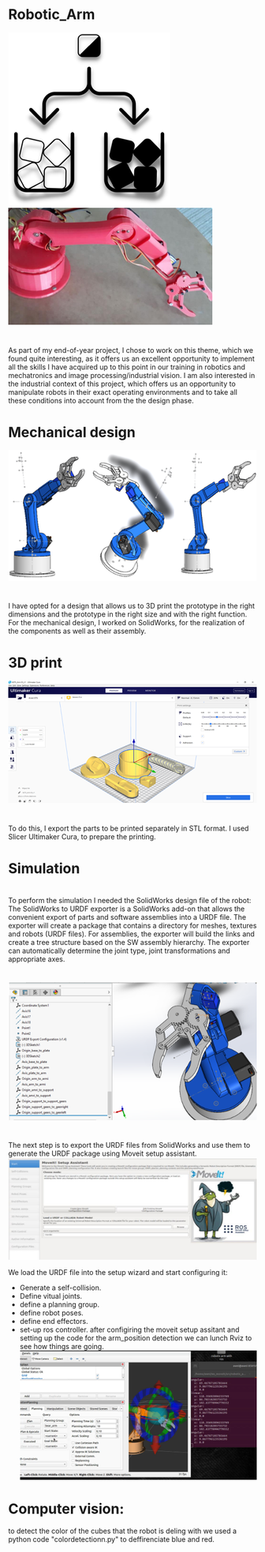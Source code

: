 # Robotic_Arm
![tri](tri.png) 
![robot](robot.PNG)
# 
As part of my end-of-year project, I chose to work on this theme,
which we found quite interesting, as it offers us an excellent opportunity to
implement all the skills I have acquired up to this point in our training in robotics and mechatronics and image processing/industrial vision.
I am also interested in the industrial context of this project, which offers us an opportunity to manipulate robots in their exact operating environments and to take all these conditions into account from the the design phase.
# Mechanical design
![rob](rob.png)
# 
I have opted for a design that allows us to 3D print the prototype in the right dimensions and
the prototype in the right size and with the right function.
For the mechanical design, I worked on SolidWorks, for the realization of the components as well as their assembly. 
# 3D print
![print](print.png)
#  
To do this, I export the parts to be printed separately in STL format. I used Slicer Ultimaker Cura, to prepare the printing. 
# Simulation
#  
To perform the simulation I needed the SolidWorks design file of the robot:
The SolidWorks to URDF exporter is a SolidWorks add-on that allows the convenient export of
parts and software assemblies into a URDF file. The exporter will create a package that contains a directory for meshes, textures and robots (URDF files). 
For assemblies, the exporter will build the links and create a tree structure based on the SW assembly hierarchy. The exporter can automatically determine the joint type,
joint transformations and appropriate axes.
#  
![urdf](urdf.PNG)
#  
The next step is to export the URDF files from SolidWorks and use them to generate the
URDF package using Moveit setup assistant.
![moveit](moveit.PNG)

We load the URDF file into the setup wizard and start configuring it:
  * Generate a self-collision. 
  * Define vitual joints.
  * define a planning group.
  * define robot poses.
  * define end effectors.
  * set-up ros controller.
 after configiring the moveit setup assitant and setting up the code for the arm_position detection we can lunch Rviz to see how things are going.
![simulation](simulation.png)
# Computer vision:
to detect the color of the cubes that the robot is deling with we used a python code "colordetectionn.py" to deffirenciate blue and red.
